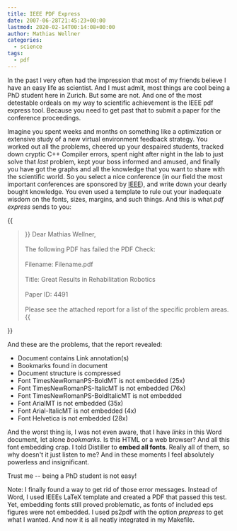 ```yaml
---
title: IEEE PDF Express
date: 2007-06-28T21:45:23+00:00
lastmod: 2020-02-14T00:14:08+00:00
author: Mathias Wellner
categories:
  - science
tags:
  - pdf
---
```

In the past I very often had the impression that most of my friends believe I have an easy life as scientist. And I must admit, most things are cool being a PhD student here in Zurich. But some are not. And one of the most detestable ordeals on my way to scientific achievement is the IEEE pdf express tool. Because you need to get past that to submit a paper for the conference proceedings.
<!--more-->

Imagine you spent weeks and months on something like a optimization or extensive study of a new virtual environment feedback strategy. You worked out all the problems, cheered up your despaired students, tracked down cryptic C++ Compiler errors, spent night after night in the lab to just solve that _last_ problem, kept your boss informed and amused, and finally you have got the graphs and all the knowledge that you want to share with the scientific world. So you select a nice conference (in our field the most important conferences are sponsored by [IEEE](http://www.ieee.org)), and write down your dearly bought knowledge. You even used a template to rule out your inadequate wisdom on the fonts, sizes, margins, and such things. And this is what _pdf express_ sends to you:

{{<blockquote>}}
Dear Mathias Wellner,<br>
<br>
The following PDF has failed the PDF Check:<br>
<br>
Filename: Filename.pdf<br>
<br>
Title: Great Results in Rehabilitation Robotics<br>
<br>
Paper ID: 4491<br>
<br>
Please see the attached report for a list of the specific problem areas.
{{</blockquote>}}

And these are the problems, that the report revealed:

  * Document contains Link annotation(s)
  * Bookmarks found in document
  * Document structure is compressed
  * Font TimesNewRomanPS-BoldMT is not embedded (25x)
  * Font TimesNewRomanPS-ItalicMT is not embedded (76x)
  * Font TimesNewRomanPS-BoldItalicMT is not embedded
  * Font ArialMT is not embedded (35x)
  * Font Arial-ItalicMT is not embedded (4x)
  * Font Helvetica is not embedded (28x)

And the worst thing is, I was not even aware, that I have _links_ in this Word document, let alone _bookmarks_. Is this HTML or a web browser? And all this font embedding crap. I told Distiller to **embed all fonts**. Really all of them, so why doesn't it just listen to me? And in these moments I feel absolutely powerless and insignificant.

Trust me -- being a PhD student is not easy!

Note: I finally found a way to get rid of those error messages. Instead of Word, I used IEEEs LaTeX template and created a PDF that passed this test. Yet, embedding fonts still proved problematic, as fonts of included eps figures were not embedded. I used ps2pdf with the option _prepress_ to get what I wanted. And now it is all neatly integrated in my Makefile.